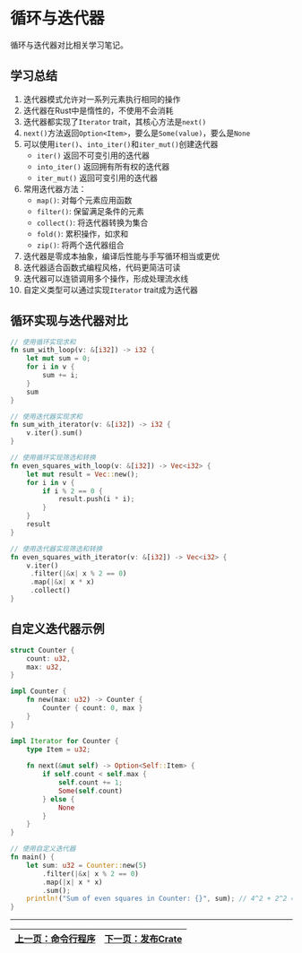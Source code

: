 # 循环与迭代器

循环与迭代器对比相关学习笔记。

## 学习总结

1. 迭代器模式允许对一系列元素执行相同的操作
2. 迭代器在Rust中是惰性的，不使用不会消耗
3. 迭代器都实现了`Iterator` trait，其核心方法是`next()`
4. `next()`方法返回`Option<Item>`，要么是`Some(value)`，要么是`None`
5. 可以使用`iter()`、`into_iter()`和`iter_mut()`创建迭代器
   - `iter()` 返回不可变引用的迭代器
   - `into_iter()` 返回拥有所有权的迭代器
   - `iter_mut()` 返回可变引用的迭代器
6. 常用迭代器方法：
   - `map()`: 对每个元素应用函数
   - `filter()`: 保留满足条件的元素
   - `collect()`: 将迭代器转换为集合
   - `fold()`: 累积操作，如求和
   - `zip()`: 将两个迭代器组合
7. 迭代器是零成本抽象，编译后性能与手写循环相当或更优
8. 迭代器适合函数式编程风格，代码更简洁可读
9. 迭代器可以连锁调用多个操作，形成处理流水线
10. 自定义类型可以通过实现`Iterator` trait成为迭代器

## 循环实现与迭代器对比

```rust
// 使用循环实现求和
fn sum_with_loop(v: &[i32]) -> i32 {
    let mut sum = 0;
    for i in v {
        sum += i;
    }
    sum
}

// 使用迭代器实现求和
fn sum_with_iterator(v: &[i32]) -> i32 {
    v.iter().sum()
}

// 使用循环实现筛选和转换
fn even_squares_with_loop(v: &[i32]) -> Vec<i32> {
    let mut result = Vec::new();
    for i in v {
        if i % 2 == 0 {
            result.push(i * i);
        }
    }
    result
}

// 使用迭代器实现筛选和转换
fn even_squares_with_iterator(v: &[i32]) -> Vec<i32> {
    v.iter()
     .filter(|&x| x % 2 == 0)
     .map(|&x| x * x)
     .collect()
}
```

## 自定义迭代器示例

```rust
struct Counter {
    count: u32,
    max: u32,
}

impl Counter {
    fn new(max: u32) -> Counter {
        Counter { count: 0, max }
    }
}

impl Iterator for Counter {
    type Item = u32;
    
    fn next(&mut self) -> Option<Self::Item> {
        if self.count < self.max {
            self.count += 1;
            Some(self.count)
        } else {
            None
        }
    }
}

// 使用自定义迭代器
fn main() {
    let sum: u32 = Counter::new(5)
        .filter(|&x| x % 2 == 0)
        .map(|x| x * x)
        .sum();
    println!("Sum of even squares in Counter: {}", sum); // 4^2 + 2^2 = 20
}
```

---

| [上一页：命令行程序](../30_minigrep/30_minigrep.md) | [下一页：发布Crate](../32_publish_crate/32_publish_crate.md) |
|------------------------|------------------------|